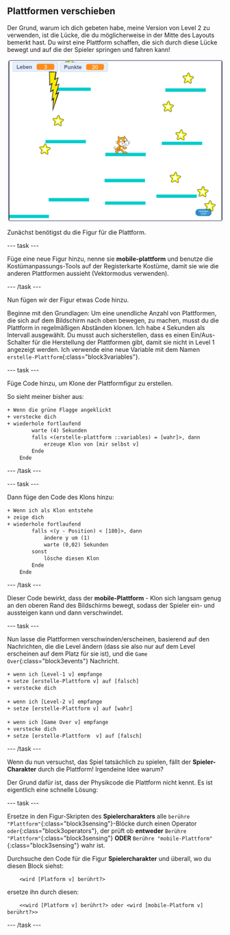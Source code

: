 ## Plattformen verschieben

Der Grund, warum ich dich gebeten habe, meine Version von Level 2 zu verwenden, ist die Lücke, die du möglicherweise in der Mitte des Layouts bemerkt hast. Du wirst eine Plattform schaffen, die sich durch diese Lücke bewegt und auf die der Spieler springen und fahren kann!

![Ein anderes Level mit verschiedenen Plattformen](images/movingPlatforms.png)

Zunächst benötigst du die Figur für die Plattform.

\--- task \---

Füge eine neue Figur hinzu, nenne sie **mobile-plattform** und benutze die Kostümanpassungs-Tools auf der Registerkarte Kostüme, damit sie wie die anderen Plattformen aussieht \(Vektormodus verwenden\).

\--- /task \---

Nun fügen wir der Figur etwas Code hinzu.

Beginne mit den Grundlagen: Um eine unendliche Anzahl von Plattformen, die sich auf dem Bildschirm nach oben bewegen, zu machen, musst du die Plattform in regelmäßigen Abständen klonen. Ich habe `4` Sekunden als Intervall ausgewählt. Du musst auch sicherstellen, dass es einen Ein/Aus-Schalter für die Herstellung der Plattformen gibt, damit sie nicht in Level 1 angezeigt werden. Ich verwende eine neue Variable mit dem Namen `erstelle-Plattform`{:class="block3variables"}.

\--- task \---

Füge Code hinzu, um Klone der Plattformfigur zu erstellen.

So sieht meiner bisher aus:

```blocks3
+ Wenn die grüne Flagge angeklickt 
+ verstecke dich
+ wiederhole fortlaufend
        warte (4) Sekunden
        falls <(erstelle-plattform ::variables) = [wahr]>, dann
            erzeuge Klon von [mir selbst v]
        Ende
    Ende
```

\--- /task \---

\--- task \---

Dann füge den Code des Klons hinzu:

```blocks3
+ Wenn ich als Klon entstehe
+ zeige dich
+ wiederhole fortlaufend
        falls <(y - Position) < [180]>, dann
            ändere y um (1)
            warte (0,02) Sekunden
        sonst
            lösche diesen Klon
        Ende
    Ende
```

\--- /task \---

Dieser Code bewirkt, dass der **mobile-Plattform** - Klon sich langsam genug an den oberen Rand des Bildschirms bewegt, sodass der Spieler ein- und aussteigen kann und dann verschwindet.

\--- task \---

Nun lasse die Plattformen verschwinden/erscheinen, basierend auf den Nachrichten, die die Level ändern (dass sie also nur auf dem Level erscheinen auf dem Platz für sie ist), und die `Game Over`{:class="block3events"} Nachricht.

```blocks3
+ wenn ich [Level-1 v] empfange
+ setze [erstelle-Plattform v] auf [falsch]
+ verstecke dich

+ wenn ich [Level-2 v] empfange
+ setze [erstelle-Plattform v] auf [wahr]

+ wenn ich [Game Over v] empfange 
+ verstecke dich
+ setze [erstelle-Plattform  v] auf [falsch]
```

\--- /task \---

Wenn du nun versuchst, das Spiel tatsächlich zu spielen, fällt der **Spieler-Charakter** durch die Plattform! Irgendeine Idee warum?

Der Grund dafür ist, dass der Physikcode die Plattform nicht kennt. Es ist eigentlich eine schnelle Lösung:

\--- task \---

Ersetze in den Figur-Skripten des **Spielercharakters** alle `berühre "Plattform"`{:class="block3sensing"}-Blöcke durch einen Operator `oder`{:class="block3operators"}, der prüft ob **entweder** `Berühre "Plattform"`{:class="block3sensing"} **ODER** `Berühre "mobile-Plattform"`{:class="block3sensing"} wahr ist.

Durchsuche den Code für die Figur **Spielercharakter** und überall, wo du diesen Block siehst:

```blocks3
    <wird [Platform v] berührt?>
```

ersetze ihn durch diesen:

```blocks3
    <<wird [Platform v] berührt?> oder <wird [mobile-Platform v] berührt?>>
```

\--- /task \---